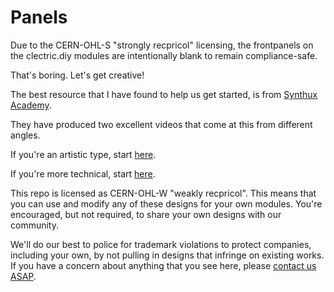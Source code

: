 # Panels

Due to the CERN-OHL-S "strongly recpricol" licensing, the frontpanels on the clectric.diy modules are intentionally blank to remain compliance-safe.

That's boring. Let's get creative!

The best resource that I have found to help us get started, is from [Synthux Academy](https://www.synthux.academy).

They have produced two excellent videos that come at this from different angles.

If you're an artistic type, start [here](https://youtu.be/WyYU1LtO88Y).

If you're more technical, start [here](https://youtu.be/SU3fhliWxpM).

This repo is licensed as CERN-OHL-W "weakly recpricol". This means that you can use and modify any of these designs for your own modules. You're encouraged, but not required, to share your own designs with our community.

We'll do our best to police for trademark violations to protect companies, including your own, by not pulling in designs that infringe on existing works. If you have a concern about anything that you see here, please [contact us ASAP](mailto:compliance@clectric.diy).